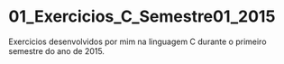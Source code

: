 # 01_Exercicios_C_Semestre01_2015
Exercicios desenvolvidos por mim na linguagem C durante o primeiro semestre do ano de 2015.
